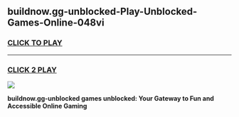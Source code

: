 
## buildnow.gg-unblocked-Play-Unblocked-Games-Online-048vi
<h3>
<a href="https://premium76.site?title=buildnow.gg-unblocked&ref=25A">CLICK TO PLAY</a></h3>
<hr>

<h3>
<a href="https://premium76.site?title=buildnow.gg-unblocked&ref=25A">CLICK 2 PLAY</a>
  
</h3>

<a href="https://premium76.site?title=buildnow.gg-unblocked&ref=25A"><img src="https://clearcache.store/games.png"></a>


**buildnow.gg-unblocked games unblocked: Your Gateway to Fun and Accessible Online Gaming**
